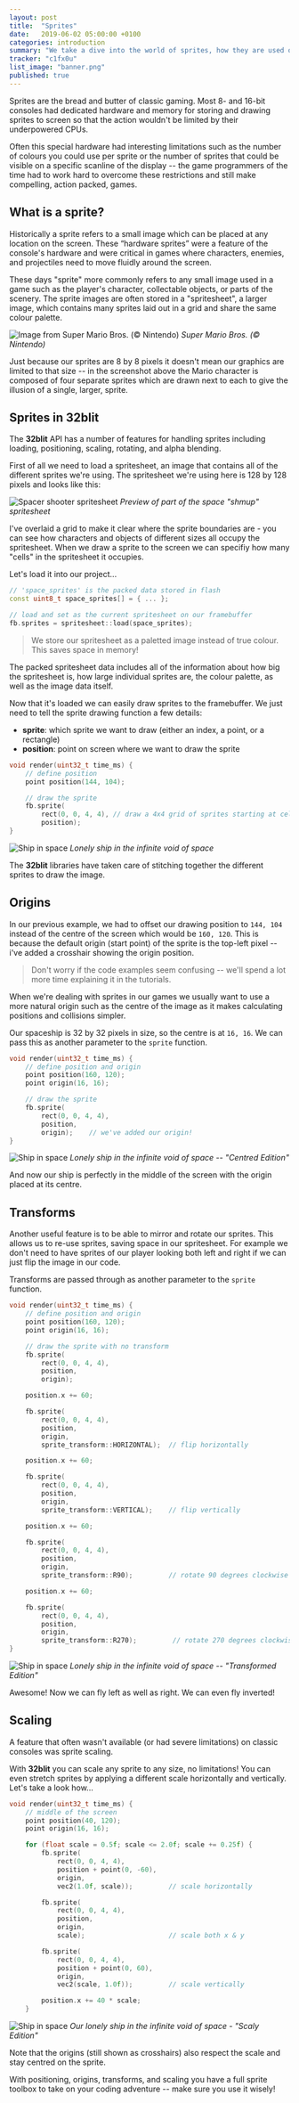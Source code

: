 ```yaml
---
layout: post
title:  "Sprites"
date:   2019-06-02 05:00:00 +0100
categories: introduction
summary: "We take a dive into the world of sprites, how they are used on classic systems, and what 32blit can do with them."
tracker: "c1fx0u"
list_image: "banner.png"
published: true
---
```

Sprites are the bread and butter of classic gaming. Most 8- and 16-bit consoles had dedicated hardware and memory for storing and drawing sprites to screen so that the action wouldn't be limited by their underpowered CPUs.

Often this special hardware had interesting limitations such as the number of colours you could use per sprite or the number of sprites that could be visible on a specific scanline of the display -- the game programmers of the time had to work hard to overcome these restrictions and still make compelling, action packed, games.

## What is a sprite?
Historically a sprite refers to a small image which can be placed at any location on the screen. These “hardware sprites” were a feature of the console's hardware and were critical in games where characters, enemies, and projectiles need to move fluidly around the screen.

These days "sprite" more commonly refers to any small image used in a game such as the player's character, collectable objects, or parts of the scenery. The sprite images are often stored in a "spritesheet", a larger image, which contains many sprites laid out in a grid and share the same colour palette.

![Image from Super Mario Bros. (© Nintendo)](mario-sprites.png)
*Super Mario Bros. (© Nintendo)*

Just because our sprites are 8 by 8 pixels it doesn't mean our graphics are limited to that size -- in the screenshot above the Mario character is composed of four separate sprites which are drawn next to each to give the illusion of a single, larger, sprite.

## Sprites in 32blit

The **32blit** API has a number of features for handling sprites including loading, positioning, scaling, rotating, and alpha blending.

First of all we need to load a spritesheet, an image that contains all of the different sprites we're using. The spritesheet we're using here is 128 by 128 pixels and looks like this:

![Spacer shooter spritesheet](spritesheet-example.png)
*Preview of part of the space "shmup" spritesheet*

I've overlaid a grid to make it clear where the sprite boundaries are - you can see how characters and objects of different sizes all occupy the spritesheet. When we draw a sprite to the screen we can specifiy how many "cells" in the spritesheet it occupies.

Let's load it into our project...

```c++
// 'space_sprites' is the packed data stored in flash
const uint8_t space_sprites[] = { ... };

// load and set as the current spritesheet on our framebuffer
fb.sprites = spritesheet::load(space_sprites);
```

> We store our spritesheet as a paletted image instead of true colour. This saves space in memory!

The packed spritesheet data includes all of the information about how big the spritesheet is, how large individual sprites are, the colour palette, as well as the image data itself.

Now that it's loaded we can easily draw sprites to the framebuffer. We just need to tell the sprite drawing function a few details:

- **sprite**: which sprite we want to draw (either an index, a point, or a rectangle)
- **position**: point on screen where we want to draw the sprite

```c++
void render(uint32_t time_ms) {
    // define position
    point position(144, 104);

    // draw the sprite
    fb.sprite(
        rect(0, 0, 4, 4), // draw a 4x4 grid of sprites starting at cell 0, 0
        position);
}
```

![Ship in space](example1.png)
*Lonely ship in the infinite void of space*

The **32blit** libraries have taken care of stitching together the different sprites to draw the image.

## Origins

In our previous example, we had to offset our drawing position to `144, 104` instead of the centre of the screen which would be `160, 120`. This is because the default origin (start point) of the sprite is the top-left pixel -- i've added a crosshair showing the origin position.

> Don't worry if the code examples seem confusing -- we'll spend a lot more time explaining it in the tutorials.

When we're dealing with sprites in our games we usually want to use a more natural origin such as the centre of the image as it makes calculating positions and collisions simpler.

Our spaceship is 32 by 32 pixels in size, so the centre is at `16, 16`. We can pass this as another parameter to the `sprite` function.


```c++
void render(uint32_t time_ms) {    
    // define position and origin
    point position(160, 120);
    point origin(16, 16);

    // draw the sprite
    fb.sprite(
        rect(0, 0, 4, 4),
        position,
        origin);    // we've added our origin!
}
```

![Ship in space](example2.png)
*Lonely ship in the infinite void of space -- "Centred Edition"*

And now our ship is perfectly in the middle of the screen with the origin placed at its centre.

## Transforms

Another useful feature is to be able to mirror and rotate our sprites. This allows us to re-use sprites, saving space in our spritesheet. For example we don't need to have sprites of our player looking both left and right if we can just flip the image in our code.

Transforms are passed through as another parameter to the `sprite` function.

```c++
void render(uint32_t time_ms) {
    // define position and origin
    point position(160, 120);
    point origin(16, 16);

    // draw the sprite with no transform
    fb.sprite(
        rect(0, 0, 4, 4),
        position,
        origin);

    position.x += 60;

    fb.sprite(
        rect(0, 0, 4, 4),
        position,
        origin,
        sprite_transform::HORIZONTAL);  // flip horizontally

    position.x += 60;

    fb.sprite(
        rect(0, 0, 4, 4),
        position,
        origin,
        sprite_transform::VERTICAL);    // flip vertically

    position.x += 60;

    fb.sprite(
        rect(0, 0, 4, 4),
        position,
        origin,
        sprite_transform::R90);         // rotate 90 degrees clockwise

    position.x += 60;

    fb.sprite(
        rect(0, 0, 4, 4),
        position,
        origin,
        sprite_transform::R270);         // rotate 270 degrees clockwise
}
```

![Ship in space](example3.png)
*Lonely ship in the infinite void of space -- "Transformed Edition"*

Awesome! Now we can fly left as well as right. We can even fly inverted!

## Scaling

A feature that often wasn't available (or had severe limitations) on classic consoles was sprite scaling.

With **32blit** you can scale any sprite to any size, no limitations! You can even stretch sprites by applying a different scale horizontally and vertically. Let's take a look how...

```c++
void render(uint32_t time_ms) {
    // middle of the screen
    point position(40, 120);
    point origin(16, 16);    

    for (float scale = 0.5f; scale <= 2.0f; scale += 0.25f) {
        fb.sprite(
            rect(0, 0, 4, 4),
            position + point(0, -60),
            origin,
            vec2(1.0f, scale));         // scale horizontally

        fb.sprite(
            rect(0, 0, 4, 4),
            position,
            origin,
            scale);                     // scale both x & y

        fb.sprite(
            rect(0, 0, 4, 4),
            position + point(0, 60),
            origin,
            vec2(scale, 1.0f));         // scale vertically

        position.x += 40 * scale;
    }
```

![Ship in space](example4.png)
*Our lonely ship in the infinite void of space - "Scaly Edition"*

Note that the origins (still shown as crosshairs) also respect the scale and stay centred on the sprite.

With positioning, origins, transforms, and scaling you have a full sprite toolbox to take on your coding adventure -- make sure you use it wisely!